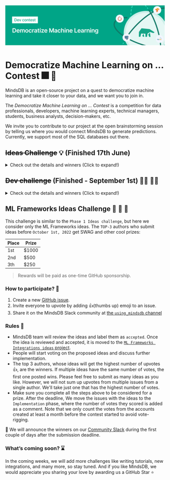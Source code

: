 <h1 align="center">
	<img width="1500" src="/assets/dev-contest.png" alt="MindsDB">
	<br>
</h1>

# Democratize Machine Learning on ... Contest 🎆 🎉

MindsDB is an open-source project on a quest to democratize machine learning and take it closer to your data, and we want you to join in. 

The *Democratize Machine Learning on ... Contest* is a competition for data professionals, developers, machine learning experts, technical managers, students, business analysts, decision-makers, etc.

We invite you to contribute to our project at the open brainstorming session by telling us where you would connect MindsDB to generate predictions. Currently, we support most of the SQL databases out there.

## ~~Ideas Challenge~~ 💡 (Finished 17th June)

<details>
  <summary> Check out the details and winners (Click to expand!)</summary>

Propose an idea of integrations that MindsDB should support. These could be database platforms, ML frameworks, API integrations, etc. We leave it to your imagination!

#### Rewards 🏅

The `TOP-3` authors who submit ideas before `June 17th, 2022` get SWAG and other cool prizes.

| Place | Prize|
--------|--------
| 1st| $1000|
| 2nd| $500|
| 3th| $250|

> Rewards will be paid as one-time GitHub sponsorships.

### How to participate? 🏁

1. Create a new [GitHub issue](https://github.com/mindsdb/mindsdb/issues/new?assignees=&labels=integration%2Cenhancement&template=integrations_contest.yaml&title=%5BNew+Integration%5D%3A+).
2. Invite everyone to upvote by adding 👍(thumbs up) emoji to your issue.
3. Share it on the MindsDB Slack community at [the `using_mindsdb` channel](https://join.slack.com/share/enQtMzU5ODc5OTMzMDYzMC1iYzc1MmFkMjY0MDQ0MmM0OTM2ZWY0MzU2NWY2NjBmM2I5MjZlN2JlZDIzN2M4MzQwNzY3MzJhMjJmNjcyYWM1).
4. [Fork MindsDB repository](https://github.com/mindsdb/mindsdb/fork) (optional).
5. Commit the basic structure for the new integration (optional):
	 * [ ] Add a new integration directory under `integrations`.
	 * [ ] Add `__about__.py` file containing all variables as this example.
	 * [ ] Add empty `tests` directory.
	 * [ ] Add empty `__init__.py` file.
6. Make a Pull Request to MindsDB Repository from your fork and tag the idea issue.

### Rules 🚥

* MindsDB team will review the ideas and label them as `accepted`. Once an idea is reviewed and accepted, it is moved to the [`Integrations ideas` project](https://github.com/mindsdb/mindsdb/projects/9). 
* People will start voting on the proposed ideas and discuss further implementation.
* The top 3 authors, whose ideas will get the highest number of upvotes 👍, are the winners. If multiple ideas have the same number of votes, the first one posted wins. Please feel free to submit as many ideas as you like. However, we will not sum up upvotes from multiple issues from a single author. We'll take just one that has the highest number of votes. 
* Make sure you complete all the steps above to be considered for a prize. After the deadline, we move the issues with the ideas to the `Implementation ideas` phase, where the number of votes they scored is added as a comment. Note that we only count the votes from the accounts created at least a month before the contest started to avoid vote-rigging.

📣 ~~We will announce the winners on our [Community Slack](https://mindsdb.com/joincommunity) during the first couple of days after the submission deadline.~~

📢 🎉
* 1st Prize 🥇: $1,000 for [Supabase integration](https://github.com/mindsdb/mindsdb/issues/2315) opened by Ditmar Chetelev with 60 :+1:
* 2nd Prize 🥈: $500 for [Integration for open-source ORM Prisma](https://github.com/mindsdb/mindsdb/issues/2361) opened by Arman Chand with 57 :+1:
* 3rd Prize 🥉: $250 for [Integration as a Marketplace App for leading Cloud Providers](https://github.com/mindsdb/mindsdb/issues/2342) opened by Rutam Prita Mishra with 55 :+1:
	
</details>


## ~~Dev challenge~~ (Finished - September 1st) 👩‍💻 👨‍💻 

<details>
  <summary> Check out the details and winners (Click to expand!)</summary>
  
In the `Ideas challenge`, MindsDB community members have shared 53 ideas. In this challenge, we will implement them. To participate, check out the [ideas dashboard](https://github.com/mindsdb/mindsdb/projects/9) and follow the rules. If you want to work on an integration that is not included in the list, feel free to [open a new issue](https://github.com/mindsdb/mindsdb/issues/new?assignees=&labels=integration%2Cenhancement&template=integrations_contest.yaml&title=%5BNew+Integration%5D%3A+) that we'll assign to you.

#### Rewards 🏅

For every integration created, you win `USD 200` and [SWAG](https://mindsdb.com/community/). If you create more than 3 integrations, you get an additional `USD 200`. We will pay out the rewards as a [GitHub Sponsorships](https://github.com/sponsors) or a bank transfer if GitHub Sponsorship is not available in your country.

### How to participate? 🏁

1. Comment on the integration you want to start implementing, so the MindsDB team can assign that issue to you.
> If you don't commit anything within five days, the issue may be assigned to someone else.
2. [Fork MindsDB repository](https://github.com/mindsdb/mindsdb/fork) and start coding.
3. Check the [Build new integration docs](https://docs.mindsdb.com/contribute/integrations/).
3. Join our [Slack community](https://mindsdb.com/joincommunity) to discuss and ask questions.

### Rules 🚥

Here are the requirements for an implementation to be accepted.
* Fully working integration.
* Tests to demonstrate that integration works.
* Documentation (`README` file)
    * Description
    * Required configuration
    * How to run tests
    
> You can only work on one integration at a time. Once you submit the PR, you can start working on another integration. To win a prize, the PR must be submitted and merged before September 1st, 2022.

</details>

## ML Frameworks Ideas Challenge 📖 📝 🚧

This challenge is similar to the `Phase 1 Ideas challenge`, but here we consider only the ML Frameworks ideas. The `TOP-3` authors who submit ideas before `October 1st, 2022` get SWAG and other cool prizes:

| Place | Prize|
--------|--------
| 1st| $1000|
| 2nd| $500|
| 3th| $250|

> Rewards will be paid as one-time GitHub sponsorship.

### How to participate? 🏁

1. Create a new [GitHub issue](https://github.com/mindsdb/mindsdb/issues/new?assignees=&labels=integration%2Cenhancement&template=integrations_contest.yaml&title=%5BNew+Integration%5D%3A+).
2. Invite everyone to upvote by adding 👍(thumbs up) emoji to an issue.
3. Share it on the MindsDB Slack community at [the `using_mindsdb` channel](https://join.slack.com/share/enQtMzU5ODc5OTMzMDYzMC1iYzc1MmFkMjY0MDQ0MmM0OTM2ZWY0MzU2NWY2NjBmM2I5MjZlN2JlZDIzN2M4MzQwNzY3MzJhMjJmNjcyYWM1)

### Rules 🚥

* MindsDB team will review the ideas and label them as `accepted`. Once the idea is reviewed and accepted, it is moved to the [`ML Frameworks Integrations ideas` project](https://github.com/mindsdb/mindsdb/projects/10). 
* People will start voting on the proposed ideas and discuss further implementation. 
* The top 3 authors, whose ideas will get the highest number of upvotes 👍, are the winners. If multiple ideas have the same number of votes, the first one posted wins. Please feel free to submit as many ideas as you like. However, we will not sum up upvotes from multiple issues from a single author. We'll take just one that has the highest number of votes. 
* Make sure you complete all the steps above to be considered for a prize. After the deadline, We move the issues with the ideas to the `Implementation` phase, where the number of votes they scored is added as a comment. Note that we only count the votes from the accounts created at least a month before the contest started to avoid vote-rigging.

📣 We will announce the winners on our [Community Slack](https://mindsdb.com/joincommunity) during the first couple of days after the submission deadline.

### What’s coming soon? ⌛

In the coming weeks, we will add more challenges like writing tutorials, new integrations, and many more, so stay tuned. And if you like MindsDB, we would appreciate you sharing your love by awarding us a GitHub Star ⭐
